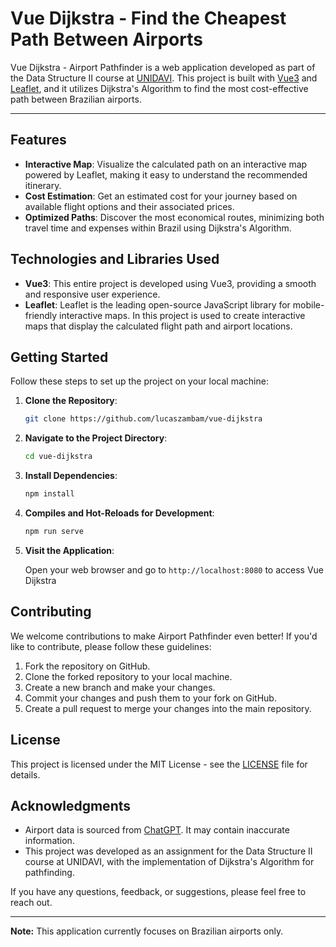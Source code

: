 # Vue Dijkstra - Find the Cheapest Path Between Airports

Vue Dijkstra - Airport Pathfinder is a web application developed as part of the Data Structure II course at [UNIDAVI](https://www.unidavi.edu.br/). This project is built with [Vue3](https://vuejs.org/) and [Leaflet](https://leafletjs.com/), and it utilizes Dijkstra's Algorithm to find the most cost-effective path between Brazilian airports.

---
## Features

- **Interactive Map**: Visualize the calculated path on an interactive map powered by Leaflet, making it easy to understand the recommended itinerary.
- **Cost Estimation**: Get an estimated cost for your journey based on available flight options and their associated prices.
- **Optimized Paths**: Discover the most economical routes, minimizing both travel time and expenses within Brazil using Dijkstra's Algorithm.

## Technologies and Libraries Used
- **Vue3**: This entire project is developed using Vue3, providing a smooth and responsive user experience.
- **Leaflet**: Leaflet is the leading open-source JavaScript library for mobile-friendly interactive maps. In this project is used to create interactive maps that display the calculated flight path and airport locations.

## Getting Started

Follow these steps to set up the project on your local machine:

1. **Clone the Repository**:

   ```bash
   git clone https://github.com/lucaszambam/vue-dijkstra
   ```

2. **Navigate to the Project Directory**:

   ```bash
   cd vue-dijkstra
   ```

3. **Install Dependencies**:

   ```bash
   npm install
   ```

4. **Compiles and Hot-Reloads for Development**:

   ```bash
   npm run serve
   ```

5. **Visit the Application**:

   Open your web browser and go to `http://localhost:8080` to access Vue Dijkstra

## Contributing
We welcome contributions to make Airport Pathfinder even better! If you'd like to contribute, please follow these guidelines:

1. Fork the repository on GitHub.
2. Clone the forked repository to your local machine.
3. Create a new branch and make your changes.
4. Commit your changes and push them to your fork on GitHub.
5. Create a pull request to merge your changes into the main repository.

## License

This project is licensed under the MIT License - see the [LICENSE](https://github.com/lucaszambam/vue-dijkstra/blob/main/LICENSE) file for details.

## Acknowledgments

- Airport data is sourced from [ChatGPT](https://chat.openai.com/). It may contain inaccurate information.
- This project was developed as an assignment for the Data Structure II course at UNIDAVI, with the implementation of Dijkstra's Algorithm for pathfinding.

If you have any questions, feedback, or suggestions, please feel free to reach out.

---

**Note:** This application currently focuses on Brazilian airports only.
